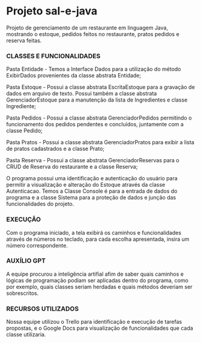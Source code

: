 # Projeto sal-e-java
Projeto de gerenciamento de um restaurante em linguagem Java, mostrando o estoque, pedidos feitos no restaurante, pratos pedidos e reserva feitas.

### CLASSES E FUNCIONALIDADES
Pasta Entidade - Temos a Interface Dados para a utilização do método ExibirDados provenientes da classe abstrata Entidade;

Pasta Estoque - Possui a classe abstrata EscritaEstoque para a gravação de dados em arquivo de texto. Possui também a classe abstrata GerenciadorEstoque para a manutenção da lista de Ingredientes e classe Ingrediente;

Pasta Pedidos - Possui a classe abstrata GerenciadorPedidos permitindo o funcionamento dos pedidos pendentes e concluídos, juntamente com a classe Pedido;

Pasta Pratos - Possui a classe abstrata GerenciadorPratos para exibir a lista de pratos cadastrados e a classe Prato;

Pasta Reserva - Possui a classe abstrata GerenciadorReservas para o CRUD de Reserva do restaurante e a classe Reserva;

O programa possui uma identificação e autenticação do usuário para permitir a visualização e alteração do Estoque através da classe Autenticacao. Temos a Classe Console é para a entrada de dados do programa e a classe Sistema para a proteção de dados e junção das funcionalidades do projeto. 

### EXECUÇÃO
Com o programa iniciado, a tela exibirá os caminhos e funcionalidades através de números no teclado, para cada escolha apresentada, insira um número correspondente.

### AUXÍLIO GPT
A equipe procurou a inteligência artifial afim de saber quais caminhos e lógicas de programação podiam ser aplicadas dentro do programa, como por exemplo, quais classes seriam herdadas e quais métodos deveriam ser sobrescritos.

### RECURSOS UTILIZADOS
Nossa equipe utilizou o Trello para identificação e execução de tarefas propostas, e o Google Docs para visualização de funcionalidades que cada classe utilizaria.

